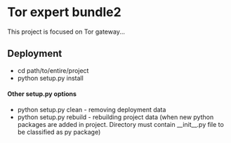 # Tor expert bundle2

This project is focused on Tor gateway...

## Deployment
* cd path/to/entire/project
* python setup.py install

#### Other setup.py options
* python setup.py clean - removing deployment data 
* python setup.py rebuild - rebuilding project data (when new python packages are added in project.
Directory must contain \_\_init__.py file to be classified as py package)
